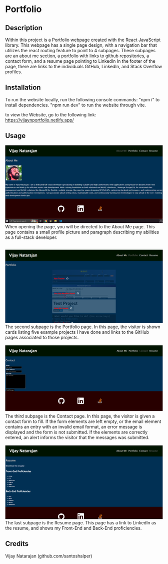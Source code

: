 # Portfolio

## Description

Within this project is a Portfolio webpage created with the React JavaScript library. This webpage has a single page design, with a navigation bar that utilizes the react routing feature to point to 4 subpages. These subpages are an about me section, a portfolio with links to github repositories, a contact form, and a resume page pointing to LinkedIn In the footer of the page, there are links to the individuals GitHub, LinkedIn, and Stack Overflow profiles.

## Installation

To run the website locally, run the following console commands:
 "npm i" to install dependencies.
 "npm run dev" to run the website through vite.

to view the Website, go to the following link: https://vijaynportfolio.netlify.app/

## Usage

![about me](imgs/1.png)
When opening the page, you will be directed to the About Me page. This page contains a small profile picture and paragraph describing my abilities as a full-stack developer.
<br><br>

![Portfolio](./imgs/2.png)
The second subpage is the Portfolio page. In this page, the visitor is shown cards listing five example projects I have done and links to the GitHub pages associated to those projects.
<br><br>
![Contact](./imgs/3.png)
The third subpage is the Contact page. In this page, the visitor is given a contact form to fill. If the form elements are left empty, or the email element contains an entry with an invalid email format, an error message is displayed and the form is not submitted. If the elements are correctly entered, an alert informs the visitor that the messages was submitted.
<br><br>
![Resume](./imgs/4.png)
The last subpage is the Resume page. This page has a link to LinkedIn as the resume, and shows my Front-End and Back-End proficiencies.
## Credits

Vijay Natarajan (github.com/santoshalper)